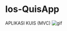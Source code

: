 # Ios-QuisApp
APLIKASI KUIS (MVC)
![gif](https://user-images.githubusercontent.com/14048235/44422932-d3bbe880-a5ae-11e8-9944-9bf912d30010.gif)

